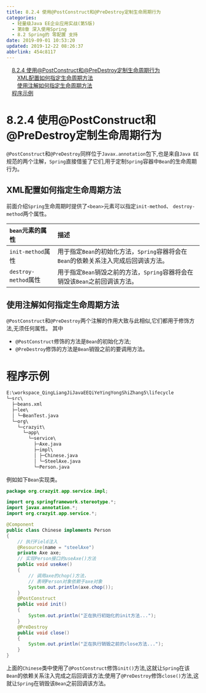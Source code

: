 ```yaml
---
title: 8.2.4 使用@PostConstruct和@PreDestroy定制生命周期行为
categories: 
  - 轻量级Java EE企业应用实战(第5版)
  - 第8章 深入使用Spring
  - 8.2 Spring的 零配置 支持
date: 2019-09-01 10:53:20
updated: 2019-12-22 08:26:37
abbrlink: 454c8117
---
```

<div id='my_toc'><a href="/JavaReadingNotes/454c8117/#8-2-4-使用@PostConstruct和@PreDestroy定制生命周期行为" class="header_1">8.2.4 使用@PostConstruct和@PreDestroy定制生命周期行为</a><br><a href="/JavaReadingNotes/454c8117/#XML配置如何指定生命周期方法" class="header_2">XML配置如何指定生命周期方法</a><br><a href="/JavaReadingNotes/454c8117/#使用注解如何指定生命周期方法" class="header_2">使用注解如何指定生命周期方法</a><br><a href="/JavaReadingNotes/454c8117/#程序示例" class="header_1">程序示例</a><br></div>
<style>.header_1{margin-left: 1em;}.header_2{margin-left: 2em;}.header_3{margin-left: 3em;}.header_4{margin-left: 4em;}.header_5{margin-left: 5em;}.header_6{margin-left: 6em;}</style>
<!--more-->
<script>if (navigator.platform.search('arm')==-1){document.getElementById('my_toc').style.display = 'none';}var e,p = document.getElementsByTagName('p');while (p.length>0) {e = p[0];e.parentElement.removeChild(e);}</script>

<!--end-->
<!--SSTStart-->
# 8.2.4 使用@PostConstruct和@PreDestroy定制生命周期行为 #
`@PostConstruct`和`@PreDestroy`同样位于`Javax.annotation`包下,也是来自`Java EE`规范的两个注解，`Spring`直接借鉴了它们,用于定制`Spring`容器中`Bean`的生命周期行为。

## XML配置如何指定生命周期方法 ##
前面介绍`Spring`生命周期时提供了`<bean>`元素可以指定`init-method`、 `destroy-method`两个属性。

|`bean`元素的属性|描述|
|:---|:---|
|`init-method`属性|用于指定`Bean`的初始化方法，`Spring`容器将会在`Bean`的依赖关系注入完成后回调该方法。|
|`destroy-method`属性|用于指定`Bean`销毁之前的方法，`Spring`容器将会在销毁该`Bean`之前回调该方法。|

## 使用注解如何指定生命周期方法 ##
`@PostConstruct`和`@PreDestroy`两个注解的作用大致与此相似,它们都用于修饰方法,无须任何属性。
其中
- `@PostConstruct`修饰的方法是`Bean`的初始化方法;
- `@PreDestroy`修饰的方法是`Bean`销毁之前的要调用方法。

# 程序示例 #
```cmd
E:\workspace_QingLiangJiJavaEEQiYeYingYongShiZhang5\lifecycle
└─src\
  ├─beans.xml
  ├─lee\
  │ └─BeanTest.java
  └─org\
    └─crazyit\
      └─app\
        └─service\
          ├─Axe.java
          ├─impl\
          │ ├─Chinese.java
          │ └─SteelAxe.java
          └─Person.java
```
例如如下`Bean`实现类。
```java
package org.crazyit.app.service.impl;

import org.springframework.stereotype.*;
import javax.annotation.*;
import org.crazyit.app.service.*;

@Component
public class Chinese implements Person
{
    // 执行Field注入
    @Resource(name = "steelAxe")
    private Axe axe;
    // 实现Person接口的useAxe()方法
    public void useAxe()
    {
        // 调用axe的chop()方法，
        // 表明Person对象依赖于axe对象
        System.out.println(axe.chop());
    }
    @PostConstruct
    public void init()
    {
        System.out.println("正在执行初始化的init方法...");
    }
    @PreDestroy
    public void close()
    {
        System.out.println("正在执行销毁之前的close方法...");
    }
}
```
上面的`Chinese`类中使用了`@PostConstruct`修饰`init()`方法,这就让`Spring`在该`Bean`的依赖关系注入完成之后回调该方法;使用了`@PreDestroy`修饰`close()`方法,这就让`Spring`在销毁该`Bean`之前回调该方法。
<!--SSTStop-->

